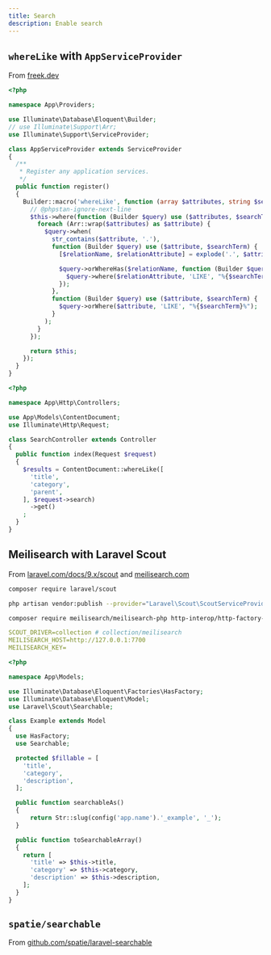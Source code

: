 ```yaml
---
title: Search
description: Enable search
---
```


## `whereLike` with `AppServiceProvider`

From [freek.dev](https://freek.dev/1182-searching-models-using-a-where-like-query-in-laravel)

```php [app/Providers/AppServiceProvider.php]
<?php

namespace App\Providers;

use Illuminate\Database\Eloquent\Builder;
// use Illuminate\Support\Arr;
use Illuminate\Support\ServiceProvider;

class AppServiceProvider extends ServiceProvider
{
  /**
   * Register any application services.
   */
  public function register()
  {
    Builder::macro('whereLike', function (array $attributes, string $searchTerm) {
      // @phpstan-ignore-next-line
      $this->where(function (Builder $query) use ($attributes, $searchTerm) {
        foreach (Arr::wrap($attributes) as $attribute) {
          $query->when(
            str_contains($attribute, '.'),
            function (Builder $query) use ($attribute, $searchTerm) {
              [$relationName, $relationAttribute] = explode('.', $attribute);

              $query->orWhereHas($relationName, function (Builder $query) use ($relationAttribute, $searchTerm) {
                $query->where($relationAttribute, 'LIKE', "%{$searchTerm}%");
              });
            },
            function (Builder $query) use ($attribute, $searchTerm) {
              $query->orWhere($attribute, 'LIKE', "%{$searchTerm}%");
            }
          );
        }
      });

      return $this;
    });
  }
}
```

```php [app/Http/Controllers/SearchController.php]
<?php

namespace App\Http\Controllers;

use App\Models\ContentDocument;
use Illuminate\Http\Request;

class SearchController extends Controller
{
  public function index(Request $request)
  {
    $results = ContentDocument::whereLike([
      'title',
      'category',
      'parent',
    ], $request->search)
      ->get()
    ;
  }
}
```

## Meilisearch with Laravel Scout

From [laravel.com/docs/9.x/scout](https://laravel.com/docs/9.x/scout) and [meilisearch.com](https://www.meilisearch.com)

```bash
composer require laravel/scout
```

```bash
php artisan vendor:publish --provider="Laravel\Scout\ScoutServiceProvider"
```

```bash
composer require meilisearch/meilisearch-php http-interop/http-factory-guzzle
```

```yml [.env]
SCOUT_DRIVER=collection # collection/meilisearch
MEILISEARCH_HOST=http://127.0.0.1:7700
MEILISEARCH_KEY=
```

```php [app/Models/Example.php]
<?php

namespace App\Models;

use Illuminate\Database\Eloquent\Factories\HasFactory;
use Illuminate\Database\Eloquent\Model;
use Laravel\Scout\Searchable;

class Example extends Model
{
  use HasFactory;
  use Searchable;

  protected $fillable = [
    'title',
    'category',
    'description',
  ];

  public function searchableAs()
  {
      return Str::slug(config('app.name').'_example', '_');
  }

  public function toSearchableArray()
  {
    return [
      'title' => $this->title,
      'category' => $this->category,
      'description' => $this->description,
    ];
  }
}
```

## `spatie/searchable`

From [github.com/spatie/laravel-searchable](https://github.com/spatie/laravel-searchable)

